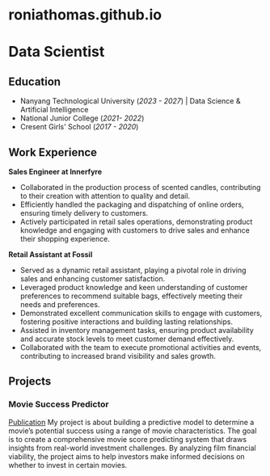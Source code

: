 # roniathomas.github.io

# Data Scientist

## Education
- Nanyang Technological University (_2023 - 2027_) | Data Science & Artificial Intelligence
- National Junior College (_2021- 2022_)
- Cresent Girls' School (_2017 - 2020_)
  
## Work Experience

**Sales Engineer at Innerfyre**
- Collaborated in the production process of scented candles, contributing to their creation with attention to quality and detail.
- Efficiently handled the packaging and dispatching of online orders, ensuring timely delivery to customers.
- Actively participated in retail sales operations, demonstrating product knowledge and engaging with customers to drive sales and enhance their shopping experience.
  
**Retail Assistant at Fossil**
- Served as a dynamic retail assistant, playing a pivotal role in driving sales and enhancing customer satisfaction.
- Leveraged product knowledge and keen understanding of customer preferences to recommend suitable bags, effectively meeting their needs and preferences.
- Demonstrated excellent communication skills to engage with customers, fostering positive interactions and building lasting relationships.
- Assisted in inventory management tasks, ensuring product availability and accurate stock levels to meet customer demand effectively.
- Collaborated with the team to execute promotional activities and events, contributing to increased brand visibility and sales growth.

## Projects
### Movie Success Predictor
[Publication](https://github.com/jovinann/SC1015-Mini-Project-Movie-Success-Predictor/tree/main)
My project is about building a predictive model to determine a movie’s potential success using a range of movie characteristics. The goal is to create a comprehensive movie score predicting system that draws insights from real-world investment challenges. By analyzing film financial viability, the project aims to help investors make informed decisions on whether to invest in certain movies.
